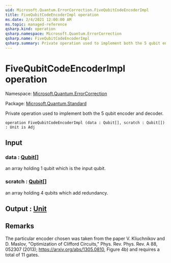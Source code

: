 ```yaml
---
uid: Microsoft.Quantum.ErrorCorrection.FiveQubitCodeEncoderImpl
title: FiveQubitCodeEncoderImpl operation
ms.date: 2/4/2021 12:00:00 AM
ms.topic: managed-reference
qsharp.kind: operation
qsharp.namespace: Microsoft.Quantum.ErrorCorrection
qsharp.name: FiveQubitCodeEncoderImpl
qsharp.summary: Private operation used to implement both the 5 qubit encoder and decoder.
---
```


# FiveQubitCodeEncoderImpl operation

Namespace: [Microsoft.Quantum.ErrorCorrection](xref:Microsoft.Quantum.ErrorCorrection)

Package: [Microsoft.Quantum.Standard](https://nuget.org/packages/Microsoft.Quantum.Standard)


Private operation used to implement both the 5 qubit encoder and decoder.

```qsharp
operation FiveQubitCodeEncoderImpl (data : Qubit[], scratch : Qubit[]) : Unit is Adj
```


## Input

### data : [Qubit](xref:microsoft.quantum.lang-ref.qubit)[]

an array holding 1 qubit which is the input qubit.


### scratch : [Qubit](xref:microsoft.quantum.lang-ref.qubit)[]

an array holding 4 qubits which add redundancy.



## Output : [Unit](xref:microsoft.quantum.lang-ref.unit)



## Remarks

The particular encoder chosen was taken from the paper V. Kliuchnikov and D. Maslov, "Optimization of Clifford Circuits,"Phys. Rev. Phys. Rev. A 88, 052307 (2013); https://arxiv.org/abs/1305.0810, Figure 4b) and requires a total of 11 gates.